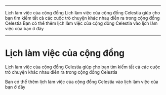 - - -
Lịch làm việc của cộng đồng Lịch làm việc của cộng đồng Celestia giúp cho bạn tìm kiếm tất cả các cuộc trò chuyện khác nhau diễn ra trong cộng đồng Celestia Bạn có thể thêm lịch làm việc của cộng đồng Celestia vào lịch làm việc của bạn ở đây
- - -

# Lịch làm việc của cộng đồng

Lịch làm việc của cộng đồng Celestia giúp cho bạn tìm kiếm tất cả các cuộc trò chuyện khác nhau diễn ra trong cộng đồng Celestia

Bạn có thể thêm lịch làm việc của cộng đồng Celestia vào lịch làm việc của bạn <a>ở đây</a>
